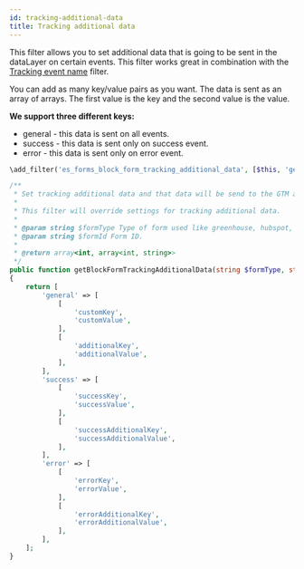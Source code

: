 ```yaml
---
id: tracking-additional-data
title: Tracking additional data
---
```


This filter allows you to set additional data that is going to be sent in the dataLayer on certain events. This filter works great in combination with the [Tracking event name](/forms/php/filters/block/form/tracking-event-name) filter.

You can add as many key/value pairs as you want. The data is sent as an array of arrays. The first value is the key and the second value is the value.

**We support three different keys:**
* general - this data is sent on all events.
* success - this data is sent only on success event.
* error - this data is sent only on error event.


```php
\add_filter('es_forms_block_form_tracking_additional_data', [$this, 'getBlockFormTrackingAdditionalData'], 10, 2);

/**
 * Set tracking additional data and that data will be send to the GTM along with all field values and event name.
 *
 * This filter will override settings for tracking additional data.
 *
 * @param string $formType Type of form used like greenhouse, hubspot, etc.
 * @param string $formId Form ID.
 *
 * @return array<int, array<int, string>>
 */
public function getBlockFormTrackingAdditionalData(string $formType, string $formId): array
{
	return [
		'general' => [
			[
				'customKey',
				'customValue',
			],
			[
				'additionalKey',
				'additionalValue',
			],
		],
		'success' => [
			[
				'successKey',
				'successValue',
			],
			[
				'successAdditionalKey',
				'successAdditionalValue',
			],
		],
		'error' => [
			[
				'errorKey',
				'errorValue',
			],
			[
				'errorAdditionalKey',
				'errorAdditionalValue',
			],
		],
	];
}
```
